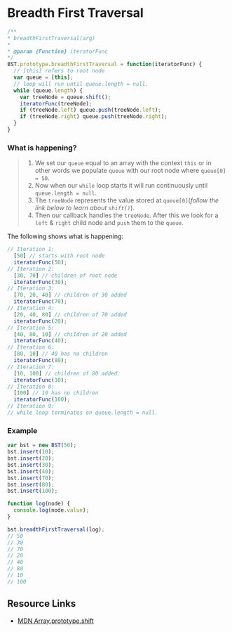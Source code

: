 # Breadth First Traversal

```javascript
/**
* breadthFirstTraversal(arg)
*
* @param {Function} iteratorFunc
*/
BST.prototype.breadthFirstTraversal = function(iteratorFunc) {
  // [this] refers to root node
  var queue = [this];
  // loop will run until queue.length = null.
  while (queue.length) {
    var treeNode = queue.shift();
    iteratorFunc(treeNode);
    if (treeNode.left) queue.push(treeNode.left);
    if (treeNode.right) queue.push(treeNode.right);
  }
}
```

### What is happening?
> 1. We set our `queue` equal to an array with the context `this` or in other words we populate `queue` with our root node where `queue[0] = 50`.
> 2. Now when our `while` loop starts it will run continuously until `queue.length = null`.
> 3. The `treeNode` represents the value stored at `queue[0]`(_follow the link below to learn about `shift()`_).
> 4. Then our callback handles the `treeNode`. After this we look for a `left` & `right` child node and `push` them to the `queue`.

The following shows what is happening:
```javascript
// Iteration 1:
  [50] // starts with root node
  iteratorFunc(50);
// Iteration 2:
  [30, 70] // children of root node
  iteratorFunc(30);
// Iteration 3:
  [70, 20, 40] // children of 30 added
  iteratorFunc(70);
// Iteration 4:
  [20, 40, 80] // children of 70 added
  iteratorFunc(20);
// Iteration 5:
  [40, 80, 10] // children of 20 added
  iteratorFunc(40);
// Iteration 6:
  [80, 10] // 40 has no children
  iteratorFunc(80);
// Iteration 7:
  [10, 100] // children of 80 added.
  iteratorFunc(10);
// Iteration 8:
  [100] // 10 has no children
  iteratorFunc(100);
// Iteration 9:
// while loop terminates on queue.length = null.
```

### Example
```javascript
var bst = new BST(50);
bst.insert(10);
bst.insert(20);
bst.insert(30);
bst.insert(40);
bst.insert(70);
bst.insert(80);
bst.insert(100);

function log(node) {
  console.log(node.value);
}

bst.breadthFirstTraversal(log);
// 50
// 30
// 70
// 20
// 40
// 80
// 10
// 100
```

## Resource Links
- [MDN Array.prototype.shift](https://developer.mozilla.org/en-US/docs/Web/JavaScript/Reference/Global_Objects/Array/shift)